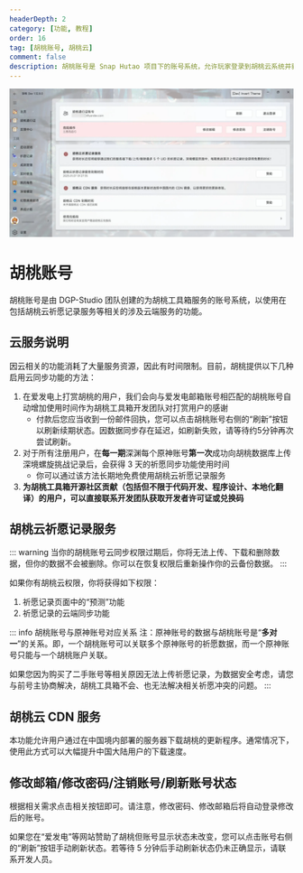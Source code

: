 ```yaml
---
headerDepth: 2
category: [功能, 教程]
order: 16
tag: [胡桃账号, 胡桃云]
comment: false
description: 胡桃账号是 Snap Hutao 项目下的账号系统，允许玩家登录到胡桃云系统并获取相关福利。
---
```


![account_page](/images/202501/hutao_account.webp)

# 胡桃账号

胡桃账号是由 DGP-Studio 团队创建的为胡桃工具箱服务的账号系统，以使用在包括胡桃云祈愿记录服务等相关的涉及云端服务的功能。

## 云服务说明

因云相关的功能消耗了大量服务资源，因此有时间限制。目前，胡桃提供以下几种启用云同步功能的方法：

1. 在爱发电上打赏胡桃的用户，我们会向与爱发电邮箱账号相匹配的胡桃账号自动增加使用时间作为胡桃工具箱开发团队对打赏用户的感谢
   - 付款后您应当收到一份邮件回执，您可以点击胡桃账号右侧的“刷新”按钮以刷新续期状态。因数据同步存在延迟，如刷新失败，请等待约5分钟再次尝试刷新。
2. 对于所有注册用户，在**每一期**深渊每个原神账号**第一次**成功向胡桃数据库上传深境螺旋挑战记录后，会获得 3 天的祈愿同步功能使用时间
   - 你可以通过该方法长期地免费使用胡桃云祈愿记录服务
3. **为胡桃工具箱开源社区贡献（包括但不限于代码开发、程序设计、本地化翻译）的用户，可以直接联系开发团队获取开发者许可证或兑换码**

## 胡桃云祈愿记录服务

::: warning
当你的胡桃账号云同步权限过期后，你将无法上传、下载和删除数据，但你的数据不会被删除。你可以在恢复权限后重新操作你的云备份数据。
:::

如果你有胡桃云权限，你将获得如下权限：

1. 祈愿记录页面中的“预测”功能
2. 祈愿记录的云端同步功能

::: info 胡桃账号与原神账号对应关系
注：原神账号的数据与胡桃账号是“**多对一**”的关系。即，一个胡桃账号可以关联多个原神账号的祈愿数据，而一个原神账号只能与一个胡桃账户关联。

如果您因为购买了二手账号等相关原因无法上传祈愿记录，为数据安全考虑，请您与前号主协商解决，胡桃工具箱不会、也无法解决相关祈愿冲突的问题。
:::

## 胡桃云 CDN 服务

本功能允许用户通过在中国境内部署的服务器下载胡桃的更新程序。通常情况下，使用此方式可以大幅提升中国大陆用户的下载速度。

## 修改邮箱/修改密码/注销账号/刷新账号状态

根据相关需求点击相关按钮即可。请注意，修改密码、修改邮箱后将自动登录修改后的账号。

如果您在“爱发电”等网站赞助了胡桃但账号显示状态未改变，您可以点击账号右侧的“刷新”按钮手动刷新状态。若等待 5 分钟后手动刷新状态仍未正确显示，请联系开发人员。
